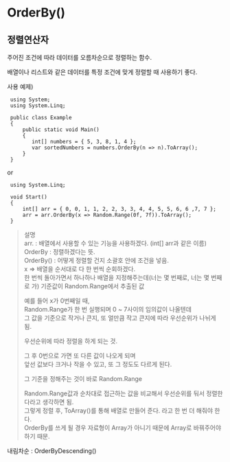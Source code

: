 
# OrderBy()
## 정렬연산자

주어진 조건에 따라 데이터를 오름차순으로 정렬하는 함수.

배열이나 리스트와 같은 데이터를 특정 조건에 맞게 정렬할 때 사용하기 좋다.

사용 예제)

     using System;
     using System.Linq;
          
     public class Example
     {
         public static void Main()
         {
            int[] numbers = { 5, 3, 8, 1, 4 };
            var sortedNumbers = numbers.OrderBy(n => n).ToArray();
         }
     }

or

     using System.Linq;
     
     void Start()
     {
         int[] arr = { 0, 0, 1, 1, 2, 2, 3, 3, 4, 4, 5, 5, 6, 6 ,7, 7 };
         arr = arr.OrderBy(x => Random.Range(0f, 7f)).ToArray();
     }
> 설명  <br>
> arr. : 배열에서 사용할 수 있는 기능을 사용하겠다. (int[] arr과 같은 이름) <br>
> OrderBy : 정렬하겠다는 뜻. <br>
> OrderBy() : 어떻게 정렬할 건지 소괄호 안에 조건을 넣음. <br>
> x => 배열을 순서대로 다 한 번씩 순회하겠다. <br>
> 한 번씩 돌아가면서 하나하나 배열을 지정해주는데(너는 몇 번째로, 너는 몇 번째로 가) 기준값이 Random.Range에서 추출된 값 <br>
>
> 예를 들어 x가 0번째일 때, <br>
> Random.Range가 한 번 실행되며 0 ~ 7사이의 임의값이 나올텐데 <br>
> 그 값을 기준으로 작거나 큰지, 또 얼만큼 작고 큰지에 따라 우선순위가 나뉘게 됨. <br>
> 
> 우선순위에 따라 정렬을 하게 되는 것. <br>
> 
> 그 후 0번으로 가면 또 다른 값이 나오게 되며 <br>
> 앞선 값보다 크거나 작을 수 있고, 또 그 정도도 다르게 된다. <br>
>
> 그 기준을 정해주는 것이 바로 Random.Range <br>
> 
> Random.Range값과 순차대로 접근하는 값을 비교해서 우선순위를 둬서 정렬한다라고 생각하면 됨. <br>
> 그렇게 정렬 후, ToArray()를 통해 배열로 만들어 준다. 라고 한 번 더 해줘야 한다. <br>
> OrderBy를 쓰게 될 경우 자료형이 Array가 아니기 때문에 Array로 바꿔주어야 하기 때문. <br>

내림차순 : OrderByDescending()
